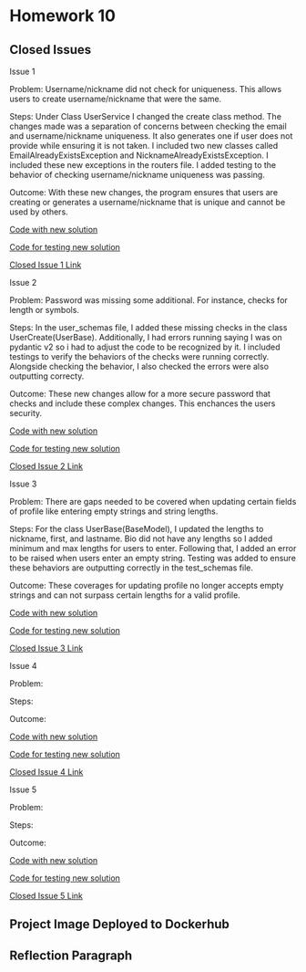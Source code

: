 # Homework 10

## Closed Issues

Issue 1  

Problem: Username/nickname did not check for uniqueness. This allows users to create username/nickname that were the same.  

Steps: Under Class UserService I changed the create class method. The changes made was a separation of concerns between checking the email and username/nickname uniqueness. It also generates one if user does not provide while ensuring it is not taken. I included two new classes called EmailAlreadyExistsException and NicknameAlreadyExistsException. I included these new exceptions in the routers file. I added testing to the behavior of checking username/nickname uniqueness was passing.  

Outcome: With these new changes, the program ensures that users are creating or generates a username/nickname that is unique and cannot be used by others.

[Code with new solution](https://github.com/ipl2/event_manager_hw10/blob/main/app/services/user_service.py#L60-95)  

[Code for testing new solution](https://github.com/ipl2/event_manager_hw10/blob/main/app/tests/test_api.py#L194-206)  

[Closed Issue 1 Link](https://github.com/ipl2/event_manager_hw10/issues/1)  



Issue 2  

Problem: Password was missing some additional. For instance, checks for length or symbols.  

Steps: In the user_schemas file, I added these missing checks in the class UserCreate(UserBase). Additionally, I had errors running saying I was on pydantic v2 so i had to adjust the code to be recognized by it. I included testings to verify the behaviors of the checks were running correctly. Alongside checking the behavior, I also checked the errors were also outputting correcty.  

Outcome: These new changes allow for a more secure password that checks and include these complex changes. This enchances the users security.  

[Code with new solution](https://github.com/ipl2/event_manager_hw10/blob/main/app/schemas/user_schemas.py#L45-62)  

[Code for testing new solution](https://github.com/ipl2/event_manager_hw10/blob/main/app/tests/test_api.py#L210-238)  

[Closed Issue 2 Link](https://github.com/ipl2/event_manager_hw10/issues/3)  



Issue 3  

Problem: There are gaps needed to be covered when updating certain fields of profile like entering empty strings and string lengths.  

Steps: For the class UserBase(BaseModel), I updated the lengths to nickname, first, and lastname. Bio did not have any lengths so I added minimum and max lengths for users to enter. Following that, I added an error to be raised when users enter an empty string. Testing was added to ensure these behaviors are outputting correctly in the test_schemas file.  

Outcome: These coverages for updating profile no longer accepts empty strings and can not surpass certain lengths for a valid profile.  

[Code with new solution](https://github.com/ipl2/event_manager_hw10/blob/main/app/schemas/user_schemas.py#L29-56)  

[Code for testing new solution](https://github.com/ipl2/event_manager_10/blob/main/app/tests/test_user_schemas.py#L64-114)  

[Closed Issue 3 Link](https://github.com/ipl2/event_manager_hw10/issues/5)  



Issue 4  

Problem:  

Steps:  

Outcome:  

[Code with new solution]()  

[Code for testing new solution]()  

[Closed Issue 4 Link]()  



Issue 5  

Problem:  

Steps:  

Outcome:  

[Code with new solution]()  

[Code for testing new solution]()  

[Closed Issue 5 Link]()  

## Project Image Deployed to Dockerhub

## Reflection Paragraph